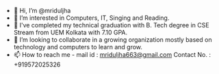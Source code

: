 - 👋 Hi, I’m @mriduljha
- 👀 I’m interested in Computers, IT, Singing and Reading. 
- 🌱 I've completed my technical graduation with B. Tech degree in CSE Stream from UEM Kolkata with 7.10 GPA. 
- 💞️ I’m looking to collaborate in a growing organization mostly based on technology and computers to learn and grow. 
- 📫 How to reach me -    mail id : mriduljha663@gmail.com
                           Contact No. : +919572025326

<!---
mriduljha/mriduljha is a ✨ special ✨ repository because its `README.md` (this file) appears on your GitHub profile.
You can click the Preview link to take a look at your changes.
--->
